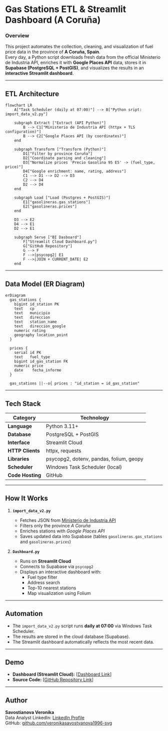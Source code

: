 # Gas Stations ETL & Streamlit Dashboard (A Coruña)

### Overview
This project automates the collection, cleaning, and visualization of fuel price data in the province of **A Coruña, Spain**.  
Every day, a Python script downloads fresh data from the official Ministerio de Industria API, enriches it with **Google Places API** data, stores it in **Supabase (PostgreSQL + PostGIS)**, and visualizes the results in an **interactive Streamlit dashboard**.

---

## ETL Architecture

```mermaid
flowchart LR
    A["Task Scheduler (daily at 07:00)"] --> B["Python sript: import_data_v2.py"]

    subgraph Extract ["Extract (API Python)"]
        B --> C1["Ministerio de Industria API (httpx + TLS configuration)"]
        B --> C2["Google Places API (by coordinates)"]
    end

    subgraph Transform ["Transform (Python)"]
        D1["Filter by province Coruña"]
        D2["Coordinate parsing and cleaning"]
        D3["Normalize prices 'Precio Gasolina 95 E5' -> (fuel_type, price)"]
        D4["Google enrichment: name, rating, address"]
        C1 --> D1 --> D2 --> D3
        C2 --> D4
        D2 --> D4
    end

    subgraph Load ["Load (Postgres + PostGIS)"]
        E1["gasolineras.gas_stations"]
        E2["gasolineras.prices"]
    end

    D3 --> E2
    D4 --> E1
    D2 --> E1

    subgraph Serve ["BI Dasboard"]
        F["Streamlit Cloud Dashboard.py"]
        G["GitHub Repository"]
        G --> F
        F -->|psycopg2| E1
        F -->|JOIN + CURRENT_DATE| E2
    end

```

---

## Data Model (ER Diagram)

```mermaid
erDiagram
  gas_stations {
    bigint id_station PK
    text   cp
    text   municipio
    text   direccion
    text   station_name
    text   direccion_google
    numeric rating
    geography location_point
  }

  prices {
    serial id PK
    text   fuel_type
    bigint id_gas_station FK
    numeric price
    date    fecha_informe
  }

  gas_stations ||--o{ prices : "id_station = id_gas_station"
```

---

## Tech Stack

| Category | Technology |
|-----------|-------------|
| **Language** | Python 3.11+ |
| **Database** | PostgreSQL + PostGIS |
| **Interface** | Streamlit Cloud |
| **HTTP Clients** | httpx, requests |
| **Libraries** | psycopg2, dotenv, pandas, folium, geopy |
| **Scheduler** | Windows Task Scheduler (local) |
| **Code Hosting** | GitHub |

---

## How It Works

1. **`import_data_v2.py`**  
   - Fetches JSON from [Ministerio de Industria API](https://sedeaplicaciones.minetur.gob.es/ServiciosRESTCarburantes/PreciosCarburantes/EstacionesTerrestres/)  
   - Filters only the province *A Coruña*  
   - Enriches stations with *Google Places API*  
   - Saves updated data into Supabase (tables `gasolineras.gas_stations` and `gasolineras.prices`)

2. **`Dashboard.py`**  
   - Runs on **Streamlit Cloud**  
   - Connects to Supabase via `psycopg2`  
   - Displays an interactive dashboard with:
     - Fuel type filter  
     - Address search  
     - Top-10 nearest stations  
     - Map visualization using Folium

---

## Automation
- The `import_data_v2.py` script runs **daily at 07:00** via Windows Task Scheduler.  
- The results are stored in the cloud database (Supabase).  
- The Streamlit dashboard automatically reflects the most recent data.

---

## Demo
- **Dashboard (Streamlit Cloud):** [[Dashboard Link](https://thfu5xjpz3f2danqkbxaxa.streamlit.app/)]  
- **Source Code:** [[GitHub Repository Link](https://github.com/veronikasavostyanova1996-svg/gas_station)]


---

## Author
**Savostianova Veronika**  
Data Analyst 
LinkedIn: [LinkedIn Profile](https://www.linkedin.com/in/veronika-savostianova/)  
GitHub: [github.com/veronikasavostyanova1996-svg](https://github.com/veronikasavostyanova1996-svg)
